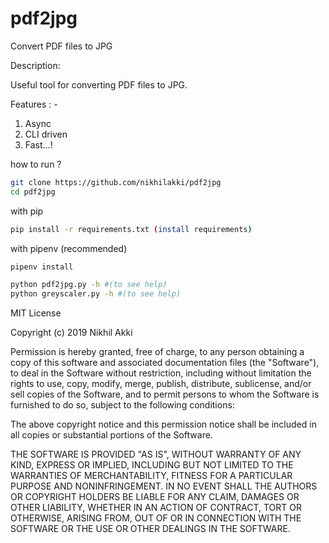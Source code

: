 # pdf2jpg
Convert PDF files to JPG

Description: 

Useful tool for converting PDF files to JPG.

Features : -

1. Async 
2. CLI driven
3. Fast...!


how to run ?

```bash
git clone https://github.com/nikhilakki/pdf2jpg
cd pdf2jpg
```
with pip
```bash
pip install -r requirements.txt (install requirements)
```
with pipenv (recommended)
```bash
pipenv install
```
```bash
python pdf2jpg.py -h #(to see help)
python greyscaler.py -h #(to see help)
```

MIT License

Copyright (c) 2019 Nikhil Akki

Permission is hereby granted, free of charge, to any person obtaining a copy
of this software and associated documentation files (the "Software"), to deal
in the Software without restriction, including without limitation the rights
to use, copy, modify, merge, publish, distribute, sublicense, and/or sell
copies of the Software, and to permit persons to whom the Software is
furnished to do so, subject to the following conditions:

The above copyright notice and this permission notice shall be included in all
copies or substantial portions of the Software.

THE SOFTWARE IS PROVIDED "AS IS", WITHOUT WARRANTY OF ANY KIND, EXPRESS OR
IMPLIED, INCLUDING BUT NOT LIMITED TO THE WARRANTIES OF MERCHANTABILITY,
FITNESS FOR A PARTICULAR PURPOSE AND NONINFRINGEMENT. IN NO EVENT SHALL THE
AUTHORS OR COPYRIGHT HOLDERS BE LIABLE FOR ANY CLAIM, DAMAGES OR OTHER
LIABILITY, WHETHER IN AN ACTION OF CONTRACT, TORT OR OTHERWISE, ARISING FROM,
OUT OF OR IN CONNECTION WITH THE SOFTWARE OR THE USE OR OTHER DEALINGS IN THE
SOFTWARE.
